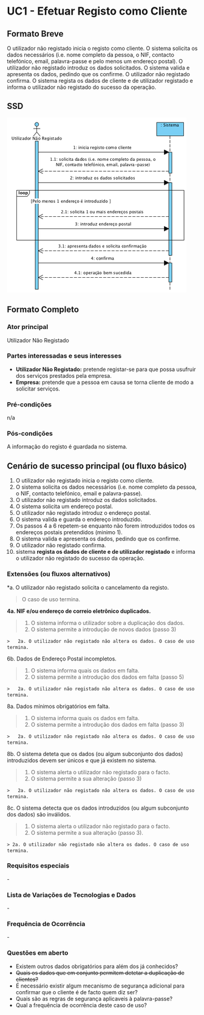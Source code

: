 # UC1 - Efetuar Registo como Cliente

## Formato Breve

O utilizador não registado inicia o registo como cliente. O sistema solicita os dados necessários (i.e. nome completo da pessoa, o NIF, contacto telefónico, email, palavra-passe e pelo menos um endereço postal). O utilizador não registado introduz os dados solicitados. O sistema valida e apresenta os dados, pedindo que os confirme. O utilizador não registado confirma. O sistema regista os dados de cliente e de utilizador registado e informa o utilizador não registado do sucesso da operação.

## SSD
![UC1-SSD-IT2.png](SSD_UC1_IT2.png)


## Formato Completo

### Ator principal

Utilizador Não Registado

### Partes interessadas e seus interesses
* **Utilizador Não Registado:** pretende registar-se para que possa usufruir dos serviços prestados pela empresa.
* **Empresa:** pretende que a pessoa em causa se torna cliente de modo a solicitar serviços.


### Pré-condições
n/a

### Pós-condições
A informação do registo é guardada no sistema.

## Cenário de sucesso principal (ou fluxo básico)

1. O utilizador não registado inicia o registo como cliente. 
2. O sistema solicita os dados necessários (i.e. nome completo da pessoa, o NIF, contacto telefónico, email e palavra-passe). 
3. O utilizador não registado introduz os dados solicitados. 
4. O sistema solicita um endereço postal.
5. O utilizador não registado introduz o endereço postal.
6. O sistema valida e guarda o endereço introduzido.
7. Os passos 4 a 6 repetem-se enquanto não forem introduzidos todos os endereços postais pretendidos (minimo 1).
8. O sistema valida e apresenta os dados, pedindo que os confirme. 
9. O utilizador não registado confirma. 
10. sistema **regista os dados de cliente e de utilizador registado** e informa o utilizador não registado do sucesso da operação.

### Extensões (ou fluxos alternativos)

*a. O utilizador não registado solicita o cancelamento da registo.

> O caso de uso termina.

**4a. NIF e/ou endereço de correio eletrônico duplicados.**
>	1. O sistema informa  o utilizador sobre a duplicação dos dados.
>	2. O sistema permite a introdução de novos dados (passo 3)
>
	>	2a. O utilizador não registado não altera os dados. O caso de uso termina.

6b. Dados de Endereço Postal incompletos.
>	1. O sistema informa quais os dados em falta.
>	2. O sistema permite a introdução dos dados em falta (passo 5)
>
	>	2a. O utilizador não registado não altera os dados. O caso de uso termina.
	
8a. Dados mínimos obrigatórios em falta.
>	1. O sistema informa quais os dados em falta.
>	2. O sistema permite a introdução dos dados em falta (passo 3)
>
	>	2a. O utilizador não registado não altera os dados. O caso de uso termina.

8b. O sistema deteta que os dados (ou algum subconjunto dos dados) introduzidos devem ser únicos e que já existem no sistema.
>	1. O sistema alerta o utilizador não registado para o facto.
>	2. O sistema permite a sua alteração (passo 3)
>
	>	2a. O utilizador não registado não altera os dados. O caso de uso termina.

8c. O sistema detecta que os dados introduzidos (ou algum subconjunto dos dados) são inválidos.
> 1. O sistema alerta o utilizador não registado para o facto. 
> 2. O sistema permite a sua alteração (passo 3).
> 
	> 2a. O utilizador não registado não altera os dados. O caso de uso termina. 

### Requisitos especiais
\-

### Lista de Variações de Tecnologias e Dados
\-

### Frequência de Ocorrência
\-

### Questões em aberto

* Existem outros dados obrigatórios para além dos já conhecidos?
* ~~Quais os dados que em conjunto permitem detetar a duplicação de clientes?~~
* É necessário existir algum mecanismo de segurança adicional para confirmar que o cliente é de facto quem diz ser?
* Quais são as regras de segurança aplicaveis à palavra-passe?
* Qual a frequência de ocorrência deste caso de uso?